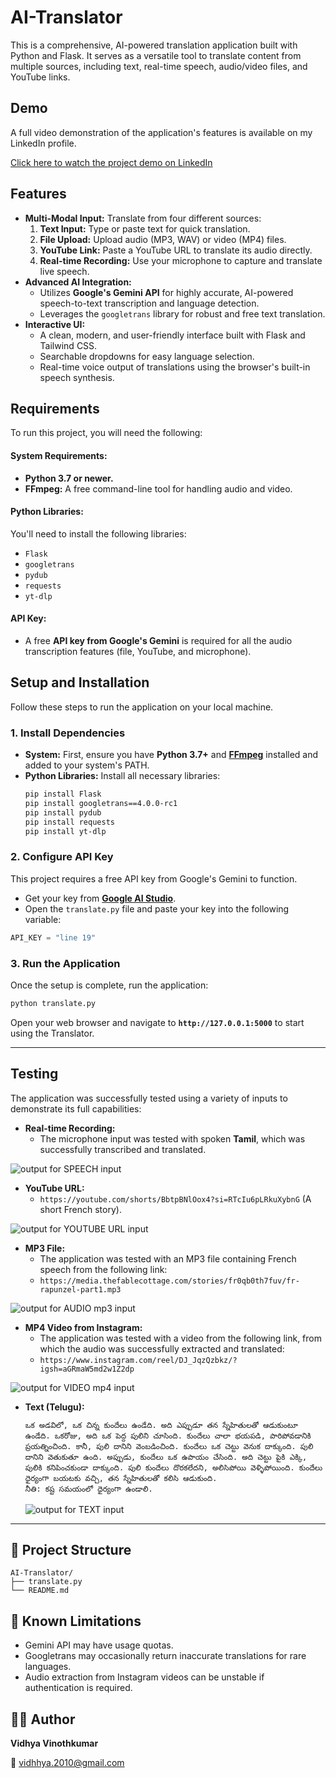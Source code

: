 # AI-Translator

This is a comprehensive, AI-powered translation application built with Python and Flask. It serves as a versatile tool to translate content from multiple sources, including text, real-time speech, audio/video files, and YouTube links.

## Demo

A full video demonstration of the application's features is available on my LinkedIn profile.

[Click here to watch the project demo on LinkedIn](https://www.linkedin.com/posts/vidhya2005_artificialintelligence-ai-internship-activity-7354577336253501440-IJzG?utm_source=share&utm_medium=member_desktop&rcm=ACoAAEfX5-cBigB0alaIBvCUD9vnujaKbZESaTQ)

## Features

* **Multi-Modal Input:** Translate from four different sources:
    1.  **Text Input:** Type or paste text for quick translation.
    2.  **File Upload:** Upload audio (MP3, WAV) or video (MP4) files.
    3.  **YouTube Link:** Paste a YouTube URL to translate its audio directly.
    4.  **Real-time Recording:** Use your microphone to capture and translate live speech.
* **Advanced AI Integration:**
    * Utilizes **Google's Gemini API** for highly accurate, AI-powered speech-to-text transcription and language detection.
    * Leverages the `googletrans` library for robust and free text translation.
* **Interactive UI:**
    * A clean, modern, and user-friendly interface built with Flask and Tailwind CSS.
    * Searchable dropdowns for easy language selection.
    * Real-time voice output of translations using the browser's built-in speech synthesis.

## Requirements

To run this project, you will need the following:

#### System Requirements:
* **Python 3.7 or newer.**
* **FFmpeg:** A free command-line tool for handling audio and video.

#### Python Libraries:
You'll need to install the following libraries:
* `Flask`
* `googletrans`
* `pydub`
* `requests`
* `yt-dlp`

#### API Key:
* A free **API key from Google's Gemini** is required for all the audio transcription features (file, YouTube, and microphone).

## Setup and Installation

Follow these steps to run the application on your local machine.

### 1. Install Dependencies

* **System:** First, ensure you have **Python 3.7+** and **[FFmpeg](https://ffmpeg.org/download.html)** installed and added to your system's PATH.
* **Python Libraries:** Install all necessary libraries:
    ```bash
    pip install Flask
    pip install googletrans==4.0.0-rc1
    pip install pydub
    pip install requests
    pip install yt-dlp
    ```

### 2. Configure API Key

This project requires a free API key from Google's Gemini to function.

* Get your key from **[Google AI Studio](https://aistudio.google.com/app/apikey)**.
* Open the `translate.py` file and paste your key into the following variable:

```python
API_KEY = "line 19"
```

### 3. Run the Application

Once the setup is complete, run the application:

```bash
python translate.py
```

Open your web browser and navigate to **`http://127.0.0.1:5000`** to start using the Translator.

---

## Testing

The application was successfully tested using a variety of inputs to demonstrate its full capabilities:

* **Real-time Recording:**
    * The microphone input was tested with spoken **Tamil**, which was successfully transcribed and translated.

![output for SPEECH input](speech.png)

* **YouTube URL:**
    * `https://youtube.com/shorts/BbtpBNlOox4?si=RTcIu6pLRkuXybnG` (A short French story).

![output for YOUTUBE URL input](yotube.png)

* **MP3 File:**
    * The application was tested with an MP3 file containing French speech from the following link:
    * `https://media.thefablecottage.com/stories/fr0qb0th7fuv/fr-rapunzel-part1.mp3`

![output for AUDIO mp3 input](mp3.png)

* **MP4 Video from Instagram:**
    * The application was tested with a video from the following link, from which the audio was successfully extracted and translated:
    * `https://www.instagram.com/reel/DJ_JqzQzbkz/?igsh=aGRmaW5md2w1Z2dp`

![output for VIDEO mp4 input](mp4.png)

* **Text (Telugu):**
    ```
    ఒక అడవిలో, ఒక చిన్న కుందేలు ఉండేది. అది ఎప్పుడూ తన స్నేహితులతో ఆడుకుంటూ ఉండేది. ఒకరోజు, అది ఒక పెద్ద పులిని చూసింది. కుందేలు చాలా భయపడి, పారిపోవడానికి ప్రయత్నించింది. కానీ, పులి దానిని వెంబడించింది. కుందేలు ఒక చెట్టు వెనుక దాక్కుంది. పులి దానిని వెతుకుతూ ఉంది. అప్పుడు, కుందేలు ఒక ఉపాయం చేసింది. అది చెట్టు పైకి ఎక్కి, పులికి కనిపించకుండా దాక్కుంది. పులి కుందేలు దొరకలేదని, అలిసిపోయి వెళ్ళిపోయింది. కుందేలు ధైర్యంగా బయటకు వచ్చి, తన స్నేహితులతో కలిసి ఆడుకుంది.
    నీతి: కష్ట సమయంలో ధైర్యంగా ఉండాలి.
    ```
    ![output for TEXT input](text.png)
---

## 📁 Project Structure
```
AI-Translator/
├── translate.py
└── README.md
```

## 📌 Known Limitations
* Gemini API may have usage quotas.
* Googletrans may occasionally return inaccurate translations for rare languages.
* Audio extraction from Instagram videos can be unstable if authentication is required.

## 👩‍💻 Author
**Vidhya Vinothkumar**

📧 vidhhya.2010@gmail.com
